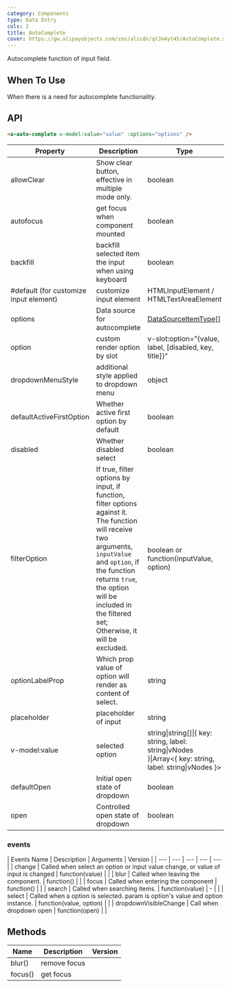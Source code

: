 ```yaml
---
category: Components
type: Data Entry
cols: 2
title: AutoComplete
cover: https://gw.alipayobjects.com/zos/alicdn/qtJm4yt45/AutoComplete.svg
---
```


Autocomplete function of input field.

## When To Use

When there is a need for autocomplete functionality.

## API

```html
<a-auto-complete v-model:value="value" :options="options" />
```

| Property | Description | Type | Default | Version |
| --- | --- | --- | --- | --- |
| allowClear | Show clear button, effective in multiple mode only. | boolean | false |  |
| autofocus | get focus when component mounted | boolean | false |  |
| backfill | backfill selected item the input when using keyboard | boolean | false |  |
| #default (for customize input element) | customize input element | HTMLInputElement / HTMLTextAreaElement | `<Input />` |  |
| options | Data source for autocomplete | [DataSourceItemType](https://github.com/vueComponent/ant-design-vue/blob/724d53b907e577cf5880c1e6742d4c3f924f8f49/components/auto-complete/index.vue#L9)\[] |  |  |
| option | custom render option by slot | v-slot:option="{value, label, [disabled, key, title]}" | - | 3.0 |
| dropdownMenuStyle | additional style applied to dropdown menu | object |  | 1.5.0 |
| defaultActiveFirstOption | Whether active first option by default | boolean | true |  |
| disabled | Whether disabled select | boolean | false |  |
| filterOption | If true, filter options by input, if function, filter options against it. The function will receive two arguments, `inputValue` and `option`, if the function returns `true`, the option will be included in the filtered set; Otherwise, it will be excluded. | boolean or function(inputValue, option) | true |  |
| optionLabelProp | Which prop value of option will render as content of select. | string | `children` |  |
| placeholder | placeholder of input | string | - |  |
| v-model:value | selected option | string\|string\[]\|{ key: string, label: string\|vNodes }\|Array&lt;{ key: string, label: string\|vNodes }> | - |  |
| defaultOpen | Initial open state of dropdown | boolean | - |  |
| open | Controlled open state of dropdown | boolean | - |  |

### events

| Events Name | Description | Arguments | Version |
| --- | --- | --- | --- | --- |
| change | Called when select an option or input value change, or value of input is changed | function(value) |  |
| blur | Called when leaving the component. | function() |  |
| focus | Called when entering the component | function() |  |
| search | Called when searching items. | function(value) | - |  |
| select | Called when a option is selected. param is option's value and option instance. | function(value, option) |  |
| dropdownVisibleChange | Call when dropdown open | function(open) |  |

## Methods

| Name    | Description  | Version |
| ------- | ------------ | ------- |
| blur()  | remove focus |         |
| focus() | get focus    |         |
